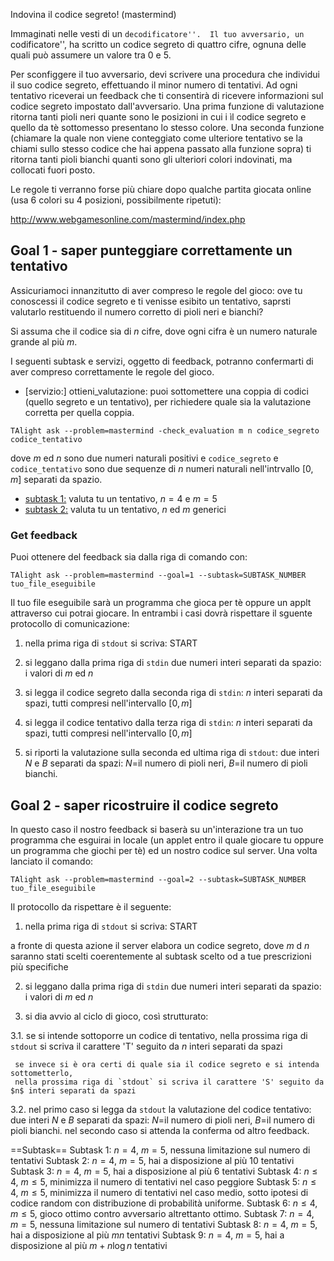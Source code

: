 Indovina il codice segreto! (mastermind)

Immaginati nelle vesti di un ``decodificatore''. 
Il tuo avversario, un ``codificatore'', ha scritto un codice segreto di quattro cifre, ognuna delle quali può assumere un valore tra $0$ e $5$.

Per sconfiggere il tuo avversario, devi scrivere una procedura che individui il suo codice segreto, effettuando il minor numero di tentativi.
Ad ogni tentativo riceverai un feedback che ti consentirà di ricevere informazioni sul codice segreto impostato dall'avversario.
Una prima funzione di valutazione ritorna tanti pioli neri quante sono le posizioni in cui i ìl codice segreto e quello da tè sottomesso presentano lo stesso colore. Una seconda funzione (chiamare la quale non viene conteggiato come ulteriore tentativo se la chiami sullo stesso codice che hai appena passato alla funzione sopra) ti ritorna tanti pioli bianchi quanti sono gli ulteriori colori indovinati, ma collocati fuori posto.

Le regole ti verranno forse più chiare dopo qualche partita giocata online (usa 6 colori su 4 posizioni, possibilmente ripetuti):

http://www.webgamesonline.com/mastermind/index.php

## Goal 1 - saper punteggiare correttamente un tentativo

Assicuriamoci innanzitutto di aver compreso le regole del gioco:
ove tu conoscessi il codice segreto e ti venisse esibito un tentativo, saprsti valutarlo restituendo il numero corretto di pioli neri e bianchi?

Si assuma che il codice sia di $n$ cifre, dove ogni cifra è un numero naturale grande al più $m$. 


I seguenti subtask e servizi, oggetto di feedback, potranno confermarti di aver compreso correttamente le regole del gioco.

* [servizio:] ottieni_valutazione: puoi sottomettere una coppia di codici (quello segreto e un tentativo), per richiedere quale sia la valutazione corretta per quella coppia.

```
TAlight ask --problem=mastermind -check_evaluation m n codice_segreto codice_tentativo  
```
dove $m$ ed $n$ sono due numeri naturali positivi e `codice_segreto` e `codice_tentativo` sono due sequenze di $n$ numeri naturali nell'intrvallo $[0,m]$ separati da spazio. 
 
* [subtask 1:](https://per-ora-costruiamo-qusti-URL-a-mano-ma-sarebbe-utile-costruzione-dinamica-e/o-da-problm.yaml) valuta tu un tentativo, $n=4$ e $m = 5$
* [subtask 2:](https://per-ora-costruiamo-qusti-URL-a-mano-ma-sarebbe-utile-costruzione-dinamica-e/o-da-problm.yaml) valuta tu un tentativo, $n$ ed $m$ generici

### Get feedback
Puoi ottenere del feedback sia dalla riga di comando con:
```
TAlight ask --problem=mastermind --goal=1 --subtask=SUBTASK_NUMBER  tuo_file_eseguibile 
```

Il tuo file eseguibile sarà un programma che gioca per tè oppure un applt attraverso cui potrai giocare. In entrambi i casi dovrà rispettare il sguente protocollo di comunicazione:

1. nella prima riga di `stdout` si scriva:
START

2. si leggano dalla prima riga di `stdin` due numeri interi separati da spazio:
   i valori di $m$ ed $n$ 

3. si legga il codice segreto dalla seconda riga di `stdin`:
   $n$ interi separati da spazi, tutti compresi nell'intervallo $[0,m]$ 

4. si legga il codice tentativo dalla terza riga di `stdin`:
   $n$ interi separati da spazi, tutti compresi nell'intervallo $[0,m]$ 

5. si riporti la valutazione sulla seconda ed ultima riga di `stdout`:
   due interi $N$ e $B$ separati da spazi: $N=$il numero di pioli neri, $B=$il numero di pioli bianchi.   


## Goal 2 - saper ricostruire il codice segreto

In questo caso il nostro feedback si baserà su un'interazione tra un tuo programma che esguirai in locale (un applet entro il quale giocare tu oppure un programma che giochi per tè) ed un nostro codice sul server.
Una volta lanciato il comando:

```
TAlight ask --problem=mastermind --goal=2 --subtask=SUBTASK_NUMBER  tuo_file_eseguibile 
```

Il protocollo da rispettare è il seguente:

1. nella prima riga di `stdout` si scriva:
START

a fronte di questa azione il server elabora un codice segreto, dove $m$ d $n$ saranno stati scelti coerentemente al subtask scelto od a tue prescrizioni più specifiche 

2. si leggano dalla prima riga di `stdin` due numeri interi separati da spazio:
   i valori di $m$ ed $n$ 

3. si dia avvio al ciclo di gioco, così strutturato:

3.1. se si intende sottoporre un codice di tentativo,
     nella prossima riga di `stdout` si scriva il carattere 'T' seguito da $n$ interi separati da spazi

     se invece si è ora certi di quale sia il codice segreto e si intenda sottometterlo, 
     nella prossima riga di `stdout` si scriva il carattere 'S' seguito da $n$ interi separati da spazi

3.2. nel primo caso si legga da `stdout` la valutazione del codice tentativo:
   due interi $N$ e $B$ separati da spazi: $N=$il numero di pioli neri, $B=$il numero di pioli bianchi.
     nel secondo caso si attenda la conferma od altro feedback.


==Subtask==
Subtask 1: $n=4$, $m=5$, nessuna limitazione sul numero di tentativi
Subtask 2: $n=4$, $m=5$, hai a disposizione al più 10 tentativi
Subtask 3: $n=4$, $m=5$, hai a disposizione al più 6 tentativi
Subtask 4: $n\leq 4$, $m\leq 5$, minimizza il numero di tentativi nel caso peggiore
Subtask 5: $n\leq 4$, $m\leq 5$, minimizza il numero di tentativi nel caso medio, sotto ipotesi di codice random con distribuzione di probabilità uniforme.
Subtask 6: $n\leq 4$, $m\leq 5$, gioco ottimo contro avversario altrettanto ottimo.
Subtask 7: $n=4$, $m=5$, nessuna limitazione sul numero di tentativi
Subtask 8: $n=4$, $m=5$, hai a disposizione al più $mn$ tentativi
Subtask 9: $n=4$, $m=5$, hai a disposizione al più $m+n\log n$ tentativi
 
